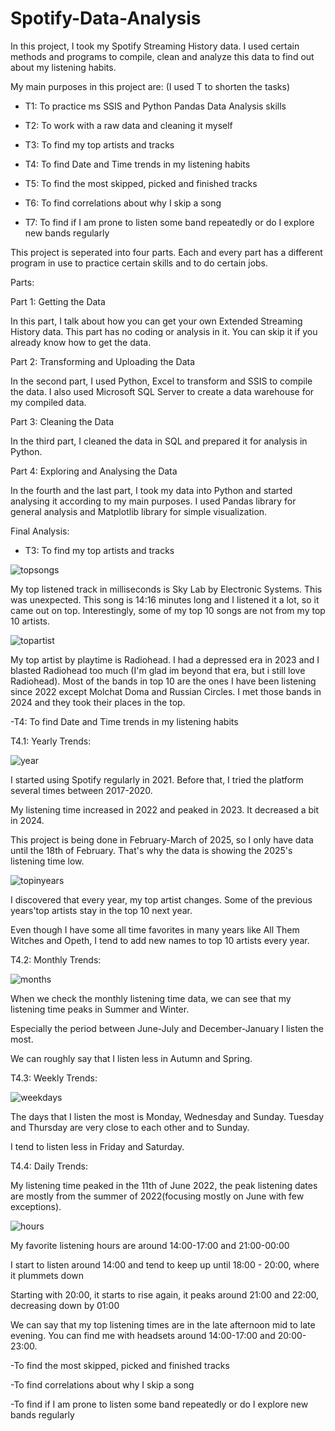 # Spotify-Data-Analysis
In this project, I took my Spotify Streaming History data. I used certain methods and programs to compile, clean and analyze this data to find out about my listening habits.

My main purposes in this project are: (I used T to shorten the tasks)

- T1: To practice ms SSIS and Python Pandas Data Analysis skills

- T2: To work with a raw data and cleaning it myself

- T3: To find my top artists and tracks

- T4: To find Date and Time trends in my listening habits

- T5: To find the most skipped, picked and finished tracks

- T6: To find correlations about why I skip a song

- T7: To find if I am prone to listen some band repeatedly or do I explore new bands regularly

This project is seperated into four parts. Each and every part has a different program in use to practice certain skills and to do certain jobs.

Parts:
 

Part 1: Getting the Data
 

In this part, I talk about how you can get your own Extended Streaming History data. This part has no coding or analysis in it. You can skip it if you already know how to get
the data.

Part 2: Transforming and Uploading the Data
 

In the second part, I used Python, Excel to transform and SSIS to compile the data. I also used Microsoft SQL Server to create a data warehouse for my compiled data.

Part 3: Cleaning the Data
 

In the third part, I cleaned the data in SQL and prepared it for analysis in Python.

Part 4: Exploring and Analysing the Data
 

In the fourth and the last part, I took my data into Python and started analysing it according to my main purposes. I used Pandas library for general analysis
and Matplotlib library for simple visualization.


Final Analysis:
 

- T3: To find my top artists and tracks
 

![topsongs](https://github.com/user-attachments/assets/0fc3d7cc-519b-4034-b24a-761493e2adf8)


My top listened track in milliseconds is Sky Lab by Electronic Systems. This was unexpected. This song is 14:16 minutes long and I listened it a lot, so it came
out on top. Interestingly, some of my top 10 songs are not from my top 10 artists.

![topartist](https://github.com/user-attachments/assets/4e848403-5f9e-41f9-8676-ced4554e566a)

My top artist by playtime is Radiohead. I had a depressed era in 2023 and I blasted Radiohead too much (I'm glad im beyond that era, but i still love Radiohead).
Most of the bands in top 10 are the ones I have been listening since 2022 except Molchat Doma and Russian Circles. I met those bands in 2024 and they took their
places in the top.

-T4: To find Date and Time trends in my listening habits 


T4.1: Yearly Trends:
 

![year](https://github.com/user-attachments/assets/4cf1e640-2b23-4a14-9340-57a7e00cf1e1)

I started using Spotify regularly in 2021. Before that, I tried the platform several times between 2017-2020.

My listening time increased in 2022 and peaked in 2023. It decreased a bit in 2024.

This project is being done in February-March of 2025, so I only have data until the 18th of February. That's why the data is showing the 2025's listening time low.

![topinyears](https://github.com/user-attachments/assets/59c30fba-9ed2-4880-81eb-6c5c7bb96b84)

I discovered that every year, my top artist changes. Some of the previous years'top artists stay in the top 10 next year.

Even though I have some all time favorites in many years like All Them Witches and Opeth, I tend to add new names to top 10 artists every year.


T4.2: Monthly Trends:
 

![months](https://github.com/user-attachments/assets/74cc6e5d-21b2-4e87-8f24-bc01c4faf64d)

When we check the monthly listening time data, we can see that my listening time peaks in Summer and Winter.

Especially the period between June-July and December-January I listen the most.

We can roughly say that I listen less in Autumn and Spring.


T4.3: Weekly Trends:
 

![weekdays](https://github.com/user-attachments/assets/cd3552b6-1ae3-454e-b6ad-55cb1796f78f)

The days that I listen the most is Monday, Wednesday and Sunday. Tuesday and Thursday are very close to each other and to Sunday.

I tend to listen less in Friday and Saturday.


T4.4: Daily Trends:
 

My listening time peaked in the 11th of June 2022, the peak listening dates are mostly from the summer of 2022(focusing mostly on June with few exceptions).

![hours](https://github.com/user-attachments/assets/a3c79888-25c9-4087-9c7d-dd224f837f38)

My favorite listening hours are around 14:00-17:00 and 21:00-00:00

I start to listen around 14:00 and tend to keep up until 18:00 - 20:00, where it plummets down

Starting with 20:00, it starts to rise again, it peaks around 21:00 and 22:00, decreasing down by 01:00

We can say that my top listening times are in the late afternoon mid to late evening. You can find me with headsets around 14:00-17:00 and 20:00-23:00.


-To find the most skipped, picked and finished tracks


-To find correlations about why I skip a song


-To find if I am prone to listen some band repeatedly or do I explore new bands regularly

